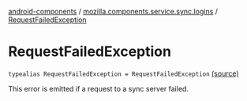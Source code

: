 [android-components](../index.md) / [mozilla.components.service.sync.logins](index.md) / [RequestFailedException](./-request-failed-exception.md)

# RequestFailedException

`typealias RequestFailedException = RequestFailedException` [(source)](https://github.com/mozilla-mobile/android-components/blob/master/components/service/sync-logins/src/main/java/mozilla/components/service/sync/logins/AsyncLoginsStorage.kt#L96)

This error is emitted if a request to a sync server failed.

